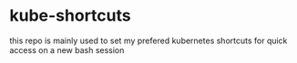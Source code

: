 # kube-shortcuts
this repo is mainly used to set my prefered kubernetes shortcuts for quick access on a new bash session
